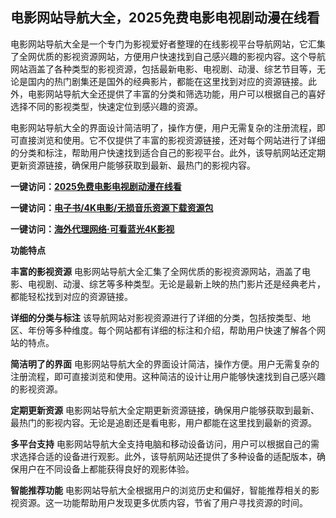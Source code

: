 <h2>电影网站导航大全，2025免费电影电视剧动漫在线看</h2>
<p>电影网站导航大全是一个专门为影视爱好者整理的在线影视平台导航网站，它汇集了全网优质的影视资源网站，方便用户快速找到自己感兴趣的影视内容。这个导航网站涵盖了各种类型的影视资源，包括最新电影、电视剧、动漫、综艺节目等，无论是国内的热门剧集还是国外的经典影片，都能在这里找到对应的资源链接。此外，电影网站导航大全还提供了丰富的分类和筛选功能，用户可以根据自己的喜好选择不同的影视类型，快速定位到感兴趣的资源。</p>
<p>电影网站导航大全的界面设计简洁明了，操作方便，用户无需复杂的注册流程，即可直接浏览和使用。它不仅提供了丰富的影视资源链接，还对每个网站进行了详细的分类和标注，帮助用户快速找到适合自己的影视平台。此外，该导航网站还定期更新资源链接，确保用户能够获取到最新、最热门的影视内容。</p>
<p><strong>一键访问：</strong><a href="https://yingshi.xxsnav.com/" target="_blank"><strong>2025免费电影电视剧动漫在线看</strong></a></p>
<p><strong>一键访问：</strong><a href="https://wangpanziyuan.pages.dev/" target="_blank"><strong>电子书/4K电影/无损音乐资源下载资源包</strong></a></p>
<p><strong>一键访问：</strong><a href="http://ip.harmonylink.net/share/e82025" target="_blank"><strong>海外代理网络·可看蓝光4K影视</strong></a></p>
<p><strong>功能特点</strong></p>
<p><strong>丰富的影视资源</strong> 电影网站导航大全汇集了全网优质的影视资源网站，涵盖了电影、电视剧、动漫、综艺等多种类型。无论是最新上映的热门影片还是经典老片，都能轻松找到对应的资源链接。</p>
<p><strong>详细的分类与标注</strong> 该导航网站对影视资源进行了详细的分类，包括按类型、地区、年份等多种维度。每个网站都有详细的标注和介绍，帮助用户快速了解各个网站的特点。</p>
<p><strong>简洁明了的界面</strong> 电影网站导航大全的界面设计简洁，操作方便。用户无需复杂的注册流程，即可直接浏览和使用。这种简洁的设计让用户能够快速找到自己感兴趣的影视资源。</p>
<p><strong>定期更新资源</strong> 电影网站导航大全定期更新资源链接，确保用户能够获取到最新、最热门的影视内容。无论是追剧还是看电影，用户都能在这里找到最新的资源。</p>
<p><strong>多平台支持</strong> 电影网站导航大全支持电脑和移动设备访问，用户可以根据自己的需求选择合适的设备进行观影。此外，该导航网站还提供了多种设备的适配版本，确保用户在不同设备上都能获得良好的观影体验。</p>
<p><strong>智能推荐功能</strong> 电影网站导航大全根据用户的浏览历史和偏好，智能推荐相关的影视资源。这一功能帮助用户发现更多优质内容，节省了用户寻找资源的时间。</p>
